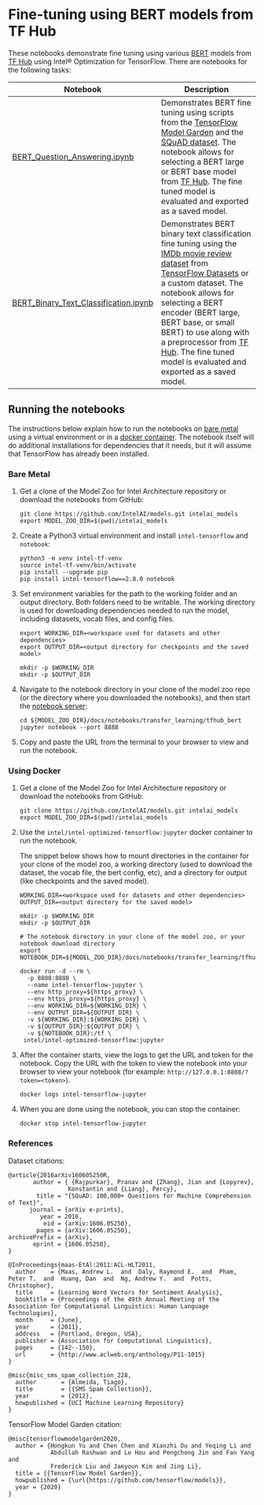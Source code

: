 # Fine-tuning using BERT models from TF Hub

These notebooks demonstrate fine tuning using various [BERT](https://arxiv.org/abs/1810.04805) models
from [TF Hub](https://tfhub.dev) using Intel® Optimization for TensorFlow. There are notebooks for the
following tasks:

| Notebook | Description |
|----------|-------------|
| [BERT_Question_Answering.ipynb](BERT_Question_Answering.ipynb) | Demonstrates BERT fine tuning using scripts from the [TensorFlow Model Garden](https://github.com/tensorflow/models) and the [SQuAD dataset](https://rajpurkar.github.io/SQuAD-explorer/). The notebook allows for selecting a BERT large or BERT base model from [TF Hub](https://tfhub.dev). The fine tuned model is evaluated and exported as a saved model. |
| [BERT_Binary_Text_Classification.ipynb](BERT_Binary_Text_Classification.ipynb) | Demonstrates BERT binary text classification fine tuning using the [IMDb movie review dataset](https://www.tensorflow.org/datasets/catalog/imdb_reviews) from [TensorFlow Datasets](https://www.tensorflow.org/datasets) or a custom dataset. The notebook allows for selecting a BERT encoder (BERT large, BERT base, or small BERT) to use along with a preprocessor from [TF Hub](https://tfhub.dev). The fine tuned model is evaluated and exported as a saved model. |

## Running the notebooks

The instructions below explain how to run the notebooks on [bare metal](#bare-metal) using a
virtual environment or in a [docker container](#using-docker). The notebook itself will do additional
installations for dependencies that it needs, but it will assume that TensorFlow has already
been installed.

### Bare Metal

1. Get a clone of the Model Zoo for Intel Architecture repository or download the notebooks from GitHub:
   ```
   git clone https://github.com/IntelAI/models.git intelai_models
   export MODEL_ZOO_DIR=$(pwd)/intelai_models
   ```
2. Create a Python3 virtual environment and install `intel-tensorflow` and `notebook`:
   ```
   python3 -m venv intel-tf-venv
   source intel-tf-venv/bin/activate
   pip install --upgrade pip
   pip install intel-tensorflow==2.8.0 notebook
   ```
3. Set environment variables for the path to the working folder and an output directory. Both folders
   need to be writable. The working directory is used for downloading dependencies needed to run
   the model, including datasets, vocab files, and config files.
   ```
   export WORKING_DIR=<workspace used for datasets and other dependencies>
   export OUTPUT_DIR=<output directory for checkpoints and the saved model>

   mkdir -p $WORKING_DIR
   mkdir -p $OUTPUT_DIR
   ```
4. Navigate to the notebook directory in your clone of the model zoo repo (or the directory
   where you downloaded the notebooks), and then start the
   [notebook server](https://jupyter.readthedocs.io/en/latest/running.html#starting-the-notebook-server):
   ```
   cd ${MODEL_ZOO_DIR}/docs/notebooks/transfer_learning/tfhub_bert
   jupyter notebook --port 8888
   ```
5. Copy and paste the URL from the terminal to your browser to view and run
   the notebook.

### Using Docker

1. Get a clone of the Model Zoo for Intel Architecture repository or download the notebooks from GitHub:
   ```
   git clone https://github.com/IntelAI/models.git intelai_models
   export MODEL_ZOO_DIR=$(pwd)/intelai_models
   ```
2. Use the `intel/intel-optimized-tensorflow:jupyter` docker container to
   run the notebook.

   The snippet below shows how to mount directories in the container for your clone
   of the model zoo, a working directory (used to download the dataset, the vocab file,
   the bert config, etc), and a directory for output (like checkpoints and the saved
   model).
   ```
   WORKING_DIR=<workspace used for datasets and other dependencies>
   OUTPUT_DIR=<output directory for the saved model>

   mkdir -p $WORKING_DIR
   mkdir -p $OUTPUT_DIR

   # The notebook directory in your clone of the model zoo, or your notebook download directory
   export NOTEBOOK_DIR=${MODEL_ZOO_DIR}/docs/notebooks/transfer_learning/tfhub_bert

   docker run -d --rm \
     -p 8888:8888 \
     --name intel-tensorflow-jupyter \
     --env http_proxy=${https_proxy} \
     --env https_proxy=${https_proxy} \
     --env WORKING_DIR=${WORKING_DIR} \
     --env OUTPUT_DIR=${OUTPUT_DIR} \
     -v ${WORKING_DIR}:${WORKING_DIR} \
     -v ${OUTPUT_DIR}:${OUTPUT_DIR} \
     -v ${NOTEBOOK_DIR}:/tf \
    intel/intel-optimized-tensorflow:jupyter
   ```
3. After the container starts, view the logs to get the URL and token for
   the notebook. Copy the URL with the token to view the notebook into your
   browser to view your notebook (for example:
   `http://127.0.0.1:8888/?token=<token>`).
   ```
   docker logs intel-tensorflow-jupyter
   ```
4. When you are done using the notebook, you can stop the container:
   ```
   docker stop intel-tensorflow-jupyter
   ```

### References

Dataset citations:
```
@article{2016arXiv160605250R,
       author = { {Rajpurkar}, Pranav and {Zhang}, Jian and {Lopyrev},
                 Konstantin and {Liang}, Percy},
        title = "{SQuAD: 100,000+ Questions for Machine Comprehension of Text}",
      journal = {arXiv e-prints},
         year = 2016,
          eid = {arXiv:1606.05250},
        pages = {arXiv:1606.05250},
archivePrefix = {arXiv},
       eprint = {1606.05250},
}

@InProceedings{maas-EtAl:2011:ACL-HLT2011,
  author    = {Maas, Andrew L.  and  Daly, Raymond E.  and  Pham, Peter T.  and  Huang, Dan  and  Ng, Andrew Y.  and  Potts, Christopher},
  title     = {Learning Word Vectors for Sentiment Analysis},
  booktitle = {Proceedings of the 49th Annual Meeting of the Association for Computational Linguistics: Human Language Technologies},
  month     = {June},
  year      = {2011},
  address   = {Portland, Oregon, USA},
  publisher = {Association for Computational Linguistics},
  pages     = {142--150},
  url       = {http://www.aclweb.org/anthology/P11-1015}
}

@misc{misc_sms_spam_collection_228,
  author       = {Almeida, Tiago},
  title        = {{SMS Spam Collection}},
  year         = {2012},
  howpublished = {UCI Machine Learning Repository}
}
```

TensorFlow Model Garden citation:
```
@misc{tensorflowmodelgarden2020,
  author = {Hongkun Yu and Chen Chen and Xianzhi Du and Yeqing Li and
            Abdullah Rashwan and Le Hou and Pengchong Jin and Fan Yang and
            Frederick Liu and Jaeyoun Kim and Jing Li},
  title = {{TensorFlow Model Garden}},
  howpublished = {\url{https://github.com/tensorflow/models}},
  year = {2020}
}
```
